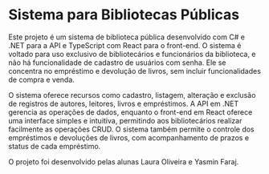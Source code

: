 # Sistema para Bibliotecas Públicas
Este projeto é um sistema de biblioteca pública desenvolvido com C# e .NET para a API e TypeScript com React para o front-end. O sistema é voltado para uso exclusivo de bibliotecários e funcionários da biblioteca, e não há funcionalidade de cadastro de usuários com senha. Ele se concentra no empréstimo e devolução de livros, sem incluir funcionalidades de compra e venda.

O sistema oferece recursos como cadastro, listagem, alteração e exclusão de registros de autores, leitores, livros e empréstimos. A API em .NET gerencia as operações de dados, enquanto o front-end em React oferece uma interface simples e intuitiva, permitindo aos bibliotecários realizar facilmente as operações CRUD. O sistema também permite o controle dos empréstimos e devoluções de livros, com acompanhamento de prazos e status de cada empréstimo.

O projeto foi desenvolvido pelas alunas Laura Oliveira e Yasmin Faraj.
